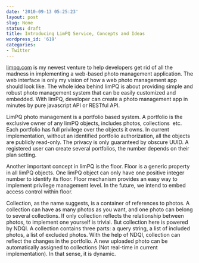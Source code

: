 ```yaml
---
date: '2010-09-13 05:25:23'
layout: post
slug: None
status: draft
title: Introducing LimPQ Service, Concepts and Ideas
wordpress_id: '619'
categories:
- Twitter
---
```


[limpq.com](http://limpq.com) is my newest venture to help developers get rid of all the madness in implementing a web-based photo management application. The web interface is only my vision of how a web photo management app should look like. The whole idea behind limPQ is about providing simple and robust photo management system that can be easily customized and embedded. With limPQ, developer can create a photo management app in minutes by pure javascript API or RESTful API.

LimPQ photo management is a portfolio based system. A portfolio is the exclusive owner of any limPQ objects, includes photos, collections  etc. Each portfolio has full privilege over the objects it owns. In current implementation, without an identified portfolio authorization, all the objects are publicly read-only. The privacy is only guaranteed by obscure UUID. A registered user can create several portfolios, the number depends on their plan setting.

Another important concept in limPQ is the floor. Floor is a generic property in all limPQ objects. One limPQ object can only have one positive integer number to identify its floor. Floor mechanism provides an easy way to implement privilege management level. In the future, we intend to embed access control within floor.

Collection, as the name suggests, is a container of references to photos. A collection can have as many photos as you want, and one photo can belong to several collections. If only collection reflects the relationship between photos, to implement one yourself is trivial. But collection here is powered by NDQI. A collection contains three parts: a query string, a list of included photos, a list of excluded photos. With the help of NDQI, collection can reflect the changes in the portfolio. A new uploaded photo can be automatically assigned to collections (Not real-time in current implementation). In that sense, it is dynamic.
